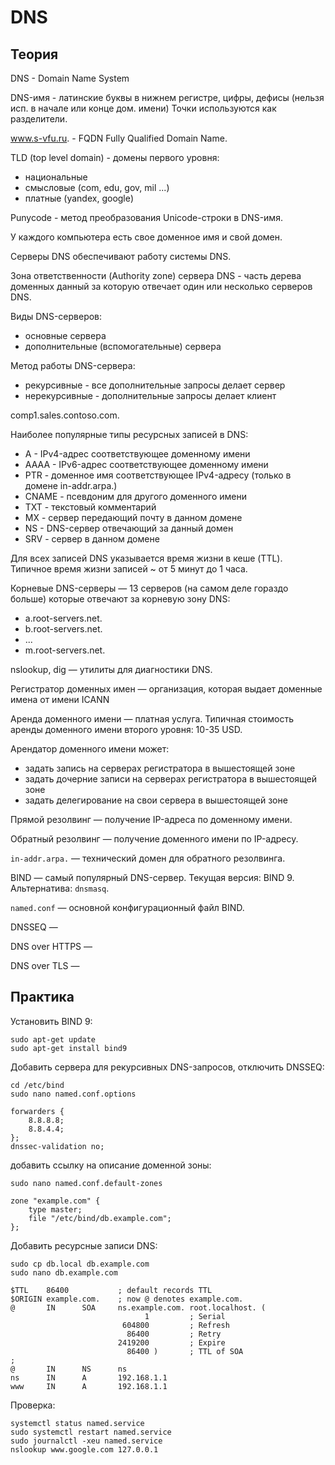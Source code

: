 # DNS

## Теория

DNS - Domain Name System

DNS-имя - латинские буквы в нижнем регистре, цифры, дефисы (нельзя исп. в начале или конце дом. имени)
Точки используются как разделители.

www.s-vfu.ru. - FQDN Fully Qualified Domain Name.

TLD (top level domain) - домены первого уровня:
- национальные
- смысловые (com, edu, gov, mil ...)
- платные (yandex, google)

Punycode - метод преобразования Unicode-строки в DNS-имя.

У каждого компьютера есть свое доменное имя и свой домен.

Серверы DNS обеспечивают работу системы DNS.

Зона ответственности (Authority zone) сервера DNS - часть дерева доменных данный за которую отвечает один или несколько серверов DNS.

Виды DNS-серверов:
- основные сервера
- дополнительные (вспомогательные) сервера

Метод работы DNS-сервера:
- рекурсивные - все дополнительные запросы делает сервер
- нерекурсивные - дополнительные запросы делает клиент

comp1.sales.contoso.com.

Наиболее популярные типы ресурсных записей в DNS:
- A - IPv4-адрес соответствующее доменному имени
- AAAA - IPv6-адрес соответствующее доменному имени
- PTR - доменное имя соответствующее IPv4-адресу (только в домене in-addr.arpa.)
- CNAME - псевдоним для другого доменного имени
- TXT - текстовый комментарий
- MX - сервер передающий почту в данном домене
- NS - DNS-сервер отвечающий за данный домен
- SRV - сервер в данном домене

Для всех записей DNS указывается время жизни в кеше (TTL). Типичное время жизни записей ~ от 5 минут до 1 часа.

Корневые DNS-серверы — 13 серверов (на самом деле гораздо больше) которые отвечают за корневую зону DNS:
- a.root-servers.net.
- b.root-servers.net.
- ...
- m.root-servers.net.

nslookup, dig — утилиты для диагностики DNS.

Регистратор доменных имен — организация, которая выдает доменные имена от имени ICANN

Аренда доменного имени — платная услуга. Типичная стоимость аренды доменного имени второго уровня: 10-35 USD.

Арендатор доменного имени может:
- задать запись на серверах регистратора в вышестоящей зоне
- задать дочерние записи на серверах регистратора в вышестоящей зоне
- задать делегирование на свои сервера в вышестоящей зоне

Прямой резолвинг — получение IP-адреса по доменному имени.

Обратный резолвинг — получение доменного имени по IP-адресу.

`in-addr.arpa.` — технический домен для обратного резолвинга.

BIND — самый популярный DNS-сервер. Текущая версия: BIND 9. Альтернатива: `dnsmasq`.

`named.conf` — основной конфигурационный файл BIND.

DNSSEQ — 

DNS over HTTPS — 

DNS over TLS — 

## Практика

Установить BIND 9:
```
sudo apt-get update
sudo apt-get install bind9
```

Добавить сервера для рекурсивных DNS-запросов, отключить DNSSEQ:

```
cd /etc/bind
sudo nano named.conf.options
```
```
forwarders {
    8.8.8.8;
    8.8.4.4;
};
dnssec-validation no;
```

добавить ссылку на описание доменной зоны:
```
sudo nano named.conf.default-zones
```
```
zone "example.com" {
    type master;
    file "/etc/bind/db.example.com";
};
```

Добавить ресурсные записи DNS:
```
sudo cp db.local db.example.com
sudo nano db.example.com
```
```
$TTL    86400           ; default records TTL
$ORIGIN example.com.    ; now @ denotes example.com.
@       IN      SOA     ns.example.com. root.localhost. (
                              1         ; Serial
                         604800         ; Refresh
                          86400         ; Retry
                        2419200         ; Expire
                          86400 )       ; TTL of SOA
;
@       IN      NS      ns
ns      IN      A       192.168.1.1
www     IN      A       192.168.1.1
```

Проверка:
```
systemctl status named.service
sudo systemctl restart named.service
sudo journalctl -xeu named.service
nslookup www.google.com 127.0.0.1
```
